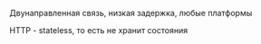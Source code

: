 Двунаправленная связь, низкая задержка, любые платформы

HTTP - stateless, то есть не хранит состояния